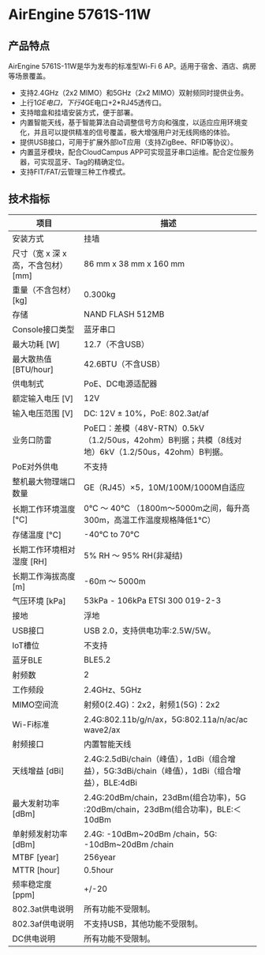 # AirEngine 5761S-11W

## 产品特点
AirEngine 5761S-11W是华为发布的标准型Wi-Fi 6 AP。适用于宿舍、酒店、病房等场景覆盖。

- 支持2.4GHz（2x2 MIMO）和5GHz（2x2 MIMO）双射频同时提供业务。
- 上行1*GE电口，下行4*GE电口+2*RJ45透传口。
- 支持暗盒和挂墙安装方式，便于部署。
- 内置智能天线，基于智能算法自动调整信号方向和强度，以适应应用环境变化，并且可以提供精准的信号覆盖，极大增强用户对无线网络的体验。
- 提供USB接口，可用于扩展外部IoT应用（支持ZigBee、RFID等协议）。
- 内置蓝牙模块，配合CloudCampus APP可实现蓝牙串口运维。配合定位服务器，可实现蓝牙、Tag的精确定位。
- 支持FIT/FAT/云管理三种工作模式。

## 技术指标
| 项目 | 描述 |
| --- | --- |
| 安装方式 | 挂墙 |
| 尺寸（宽 x 深 x 高，不含包材） [mm] | 86 mm x 38 mm x 160 mm |
| 重量（不含包材） [kg] | 0.300kg |
| 存储 | NAND FLASH 512MB |
| Console接口类型 | 蓝牙串口 |
| 最大功耗 [W] | 12.7（不含USB） |
| 最大散热值 [BTU/hour] | 42.6BTU（不含USB） |
| 供电制式 | PoE、DC电源适配器 |
| 额定输入电压 [V] | 12V |
| 输入电压范围 [V] | DC: 12V ± 10%，PoE: 802.3at/af |
| 业务口防雷 | PoE口：差模（48V-RTN）0.5kV（1.2/50us，42ohm）B判据；共模（8线对地）6kV（1.2/50us，42ohm）B判据。 |
| PoE对外供电 | 不支持 |
| 整机最大物理端口数量 | GE（RJ45）×5，10M/100M/1000M自适应 |
| 长期工作环境温度 [°C] | 0°C ～ 40°C （1800m～5000m之间，每升高300m，高温工作温度规格降低1°C） |
| 存储温度 [°C] | -40°C to 70°C |
| 长期工作环境相对湿度 [RH] | 5% RH ～ 95% RH(非凝结) |
| 长期工作海拔高度 [m] | -60m ～ 5000m |
| 气压环境 [kPa] | 53kPa - 106kPa ETSI 300 019-2-3 |
| 接地 | 浮地 |
| USB接口 | USB 2.0，支持供电功率:2.5W/5W。 |
| IoT槽位 | 不支持 |
| 蓝牙BLE | BLE5.2 |
| 射频数 | 2 |
| 工作频段 | 2.4GHz、5GHz |
| MIMO空间流 | 射频0(2.4G)：2x2，射频1(5G)：2x2 |
| Wi-Fi标准 | 2.4G:802.11b/g/n/ax，5G:802.11a/n/ac/ac wave2/ax |
| 射频接口 | 内置智能天线 |
| 天线增益 [dBi] | 2.4G:2.5dBi/chain（峰值），1dBi（组合增益），5G:3dBi/chain（峰值），1dBi（组合增益），BLE:4dBi |
| 最大发射功率 [dBm] | 2.4G:20dBm/chain，23dBm(组合功率)，5G :20dBm/chain，23dBm(组合功率)，BLE:＜10dBm |
| 单射频发射功率 [dBm] | 2.4G: -10dBm~20dBm /chain，5G: -10dBm~20dBm /chain |
| MTBF [year] | 256year |
| MTTR [hour] | 0.5hour |
| 频率稳定度 [ppm] | +/-20 |
| 802.3at供电说明 | 所有功能不受限制。 |
| 802.3af供电说明 | 不支持USB，其他功能不受限制。 |
| DC供电说明 | 所有功能不受限制。 |
